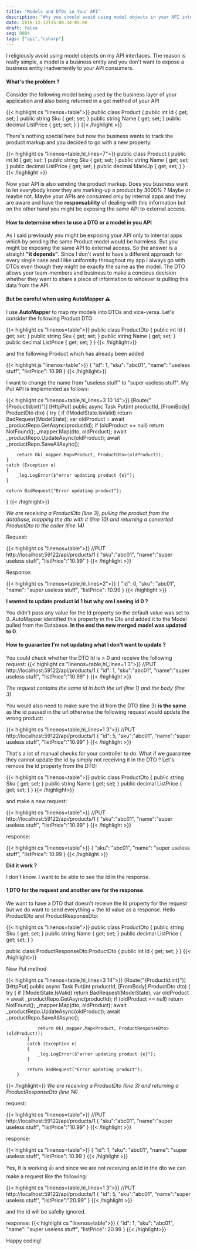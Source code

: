 ```yaml
---
title: "Models and DTOs in Your API"
description: "Why you should avoid using model objects in your API interfaces"
date: 2018-12-12T15:08:34-05:00
draft: false
seq: 0004
tags: ["api","csharp"]
---
```


I religiously avoid using model objects on my API interfaces. The reason is really simple, a model is a business entity and you don't want to expose a business entity inadvertently to your API consumers. <!--more--> 
#### What's the problem ?

Consider the following model being used by the business layer of your application and also being returned in a get method of your API

{{< highlight cs "linenos=table">}}
public class Product
{
	public int Id { get; set; }
	public string Sku { get; set; }
	public string Name { get; set; }
	public decimal ListPrice { get; set; }
}
{{< /highlight >}}

There's nothing special here but now the business wants to track the product markup and you decided to go with a new property:

{{< highlight cs "linenos=table,hl_lines=7">}}
public class Product
{
	public int Id { get; set; }
	public string Sku { get; set; }
	public string Name { get; set; }
	public decimal ListPrice { get; set; }
	public decimal MarkUp { get; set; }
}
{{< /highlight >}}

Now your API is also sending the product markup. Does you business want to let everybody know they are marking-up a product by 3000% ? Maybe or maybe not. Maybe your APIs are consumed only by internal apps and they 
are aware and have the **responsability** of dealing with this information but on the other hand you might be exposing the same API to external access. 

#### How to determine when to use a DTO or a model in you API
As I said previously you might be exposing your API only to internal apps which by sending the same Product model would be harmless. But you might be exposing the same API to external access. So the answer is a straight
**"it depends"**. Since I don't want to have a different approach for every single case and I like uniformity throughout my app I always go with DTOs even though they might be exactly the same as the model. The DTO allows your 
team-members and business to make a concious decision whether they want to share a piece of information to whoever is pulling this data from the API.

#### But be careful when using AutoMapper :warning:
I use **AutoMapper** to map my models into DTOs and vice-versa. Let's consider the following Product DTO

{{< highlight cs "linenos=table">}}
public class ProductDto
{
	public int Id { get; set; }
	public string Sku { get; set; }
	public string Name { get; set; }
	public decimal ListPrice { get; set; }
}
{{< /highlight>}}	

and the following Product which has already been added

{{< highlight js "linenos=table">}}
{
    "id": 1,
    "sku": "abc01",
    "name": "useless stuff",
    "listPrice": 10.99
}
{{< /highlight>}}	

I want to change the name from "useless stuff" to "super useless stuff". My Put API is implemented as follows:

{{< highlight cs "linenos=table,hl_lines=3 10 14">}}
[Route("{ProductId:int}")]
[HttpPut]
public async Task<IActionResult> Put(int productId, [FromBody] ProductDto dto)
{
	try
	{
		if (!ModelState.IsValid) return BadRequest(ModelState);
		var oldProduct = await _productRepo.GetAsync(productId);
		if (oldProduct == null) return NotFound();
		_mapper.Map(dto, oldProduct);
		await _productRepo.UpdateAsync(oldProduct);
		await _productRepo.SaveAllAsync();

		return Ok(_mapper.Map<Product, ProductDto>(oldProduct));
	}
	catch (Exception e)
	{
		_log.LogError($"error updating product {e}");
	}

	return BadRequest("Error updating product");
}
{{< /highlight>}}	

_We are receiving a ProductDto (line 3), pulling the product from the database, mapping the dto with it (line 10) and returning a converted ProductDto to the caller (line 14)_
 

Request:

{{< highlight cs "linenos=table">}}
//PUT http://localhost:59122/api/products/1
{
	"sku":"abc01",
	"name":"super useless stuff",
	"listPrice":"10.99"
}
{{< /highlight >}}	

Response:

{{< highlight cs "linenos=table,hl_lines=2">}}
{
    "id": 0,
    "sku": "abc01",
    "name": "super useless stuff",
    "listPrice": 10.99
}
{{< /highlight >}}	

**I wanted to update product id 1 but why am I seeing id 0 ?** 

You didn't pass any value for the Id property so the default value was set to 0. AutoMapper identified this property in the Dto and added it to the Model pulled from the Database. 
**In the end the new merged model was updated to 0**.

#### How to guarantee I'm not updating what I don't want to update ?

You could check whether the DTO Id is > 0 and receive the following request:
{{< highlight cs "linenos=table,hl_lines=1 3">}}
//PUT http://localhost:59122/api/products/1
{
	"id": 1,
	"sku":"abc01",
	"name":"super useless stuff",
	"listPrice":"10.99"
}
{{< /highlight >}}	

_The request contains the same id in both the url (line 1) and the body (line 3)_

You would also need to make sure the id from the DTO (line 3) **is the same** as the id passed in the url otherwise the following request would update the wrong product:

{{< highlight cs "linenos=table,hl_lines=1 3">}}
//PUT http://localhost:59122/api/products/1
{
	"id": 5,
	"sku":"abc01",
	"name":"super useless stuff",
	"listPrice":"10.99"
}
{{< /highlight >}}	

That's a lot of manual checks for your controller to do. What if we guarantee they cannot update the id by simply not receiving it in the DTO ? Let's remove the id property from the DTO:

{{< highlight cs "linenos=table">}}
public class ProductDto
{
	public string Sku { get; set; }
	public string Name { get; set; }
	public decimal ListPrice { get; set; }
}
{{< /highlight>}}

and make a new request:

{{< highlight cs "linenos=table">}}
//PUT http://localhost:59122/api/products/1
{
	"sku":"abc01",
	"name":"super useless stuff",
	"listPrice":"10.99"
}
{{< /highlight >}}	

response:

{{< highlight cs "linenos=table">}}
{
    "sku": "abc01",
    "name": "super useless stuff",
    "listPrice": 10.99
}
{{< /highlight >}}	

**Did it work ?**

I don't know. I want to be able to see the Id in the response.

#### 1 DTO for the request and another one for the response.

We want to have a DTO that doesn't receive the Id property for the request but we do want to send everything + the Id value as a response. Hello ProductDto and ProductResponseDto:

{{< highlight cs "linenos=table">}}
public class ProductDto
{
	public string Sku { get; set; }
	public string Name { get; set; }
	public decimal ListPrice { get; set; }
}

public class ProductResponseDto:ProductDto
{
	public int Id { get; set; }
}
{{< /highlight>}}

New Put method

{{< highlight cs "linenos=table,hl_lines=3 14">}}
        [Route("{ProductId:int}")]
        [HttpPut]
        public async Task<IActionResult> Put(int productId, [FromBody] ProductDto dto)
        {
            try
            {
                if (!ModelState.IsValid) return BadRequest(ModelState);
                var oldProduct = await _productRepo.GetAsync(productId);
                if (oldProduct == null) return NotFound();
                _mapper.Map(dto, oldProduct);
                await _productRepo.UpdateAsync(oldProduct);
                await _productRepo.SaveAllAsync();

                return Ok(_mapper.Map<Product, ProductResponseDto>(oldProduct));
            }
            catch (Exception e)
            {
                _log.LogError($"error updating product {e}");
            }

            return BadRequest("Error updating product");
        }
{{< /highlight>}}
_We are receiving a ProductDto (line 3) and returning a ProductResponseDto (line 14)_


request:

{{< highlight cs "linenos=table">}}
//PUT http://localhost:59122/api/products/1
{
	"sku":"abc01",
	"name":"super useless stuff",
	"listPrice":"10.99"
}
{{< /highlight >}}	

response:

{{< highlight cs "linenos=table">}}
{
    "id": 1,
    "sku": "abc01",
    "name": "super useless stuff",
    "listPrice": 10.99
}
{{< /highlight >}}	

Yes, It is working :thumbsup: and since we are not receiving an Id in the dto we can make a request like the following:

{{< highlight cs "linenos=table,hl_lines=1 3">}}
//PUT http://localhost:59122/api/products/1
{
	"id": 5,
	"sku":"abc01",
	"name":"super useless stuff",
	"listPrice":"20.99"
}
{{< /highlight >}}	

and the id will be safelly ignored.

response:
{{< highlight cs "linenos=table">}}
{
    "id": 1,
    "sku": "abc01",
    "name": "super useless stuff",
    "listPrice": 20.99
}
{{< /highlight>}}


Happy coding!